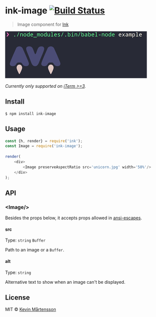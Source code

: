 # ink-image [![Build Status](https://travis-ci.org/kevva/ink-image.svg?branch=master)](https://travis-ci.org/kevva/ink-image)

> Image component for [Ink](https://github.com/vadimdemedes/ink)

![](screenshot.png)

*Currently only supported on [iTerm >=3](https://www.iterm2.com/downloads.html).*


## Install

```
$ npm install ink-image
```


## Usage

```js
const {h, render} = require('ink');
const Image = require('ink-image');

render(
	<div>
		<Image preserveAspectRatio src='unicorn.jpg' width='50%'/>
	</div>
);
```


## API

### &lt;Image/&gt;

Besides the props below, it accepts props allowed in [ansi-escapes](https://github.com/sindresorhus/ansi-escapes#options).

#### src

Type: `string` `Buffer`

Path to an image or a `Buffer`.

#### alt

Type: `string`

Alternative text to show when an image can't be displayed.


## License

MIT © [Kevin Mårtensson](https://github.com/kevva)
